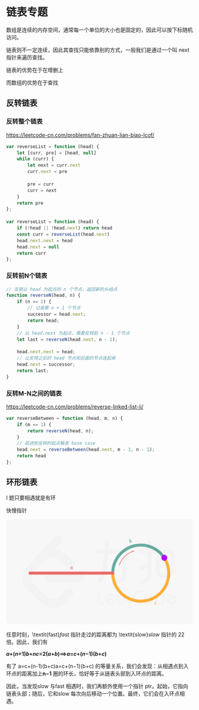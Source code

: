 # 链表专题

数组是连续的内存空间，通常每一个单位的大小也是固定的，因此可以按下标随机访问。

链表则不一定连续，因此其查找只能依靠别的方式，一般我们是通过一个叫 next 指针来遍历查找。

链表的优势在于在增删上 

而数组的优势在于查找

## 反转链表

### 反转整个链表

https://leetcode-cn.com/problems/fan-zhuan-lian-biao-lcof/

```js
var reverseList = function (head) {
    let [curr, pre] = [head, null]
    while (curr) {
        let next = curr.next
        curr.next = pre

        pre = curr
        curr = next
    }
    return pre
};

var reverseList = function (head) {
    if (!head || !head.next) return head
    const curr = reverseList(head.next)
    head.next.next = head
    head.next = null
    return curr
};
```

### 反转前N个链表

```js
// 反转以 head 为起点的 n 个节点，返回新的头结点
function reverseN(head, n) {
    if (n == 1) {
        // 记录第 n + 1 个节点
        successor = head.next;
        return head;
    }
    // 以 head.next 为起点，需要反转前 n - 1 个节点
    let last = reverseN(head.next, n - 1);

    head.next.next = head;
    // 让反转之后的 head 节点和后面的节点连起来
    head.next = successor;
    return last;
}
```

### 反转M-N之间的链表

https://leetcode-cn.com/problems/reverse-linked-list-ii/

```js
var reverseBetween = function (head, m, n) {
    if (m == 1) {
        return reverseN(head, n);
    }
    // 前进到反转的起点触发 base case
    head.next = reverseBetween(head.next, m - 1, n - 1);
    return head
};
```

## 环形链表

I 题只要相遇就是有环

快慢指针

![fig1](Grokking_four.assets/142_fig1.png)

任意时刻，\textit{fast}*fast* 指针走过的距离都为 \textit{slow}*slow* 指针的 22 倍。因此，我们有

​                                                        ***a*+(*n*+1)*b*+*nc*=2(*a*+*b*)⟹*a*=*c*+(*n*−1)(*b*+*c*)**

有了 a=c+(n-1)(b+c)a=c+(n−1)(b+c) 的等量关系，我们会发现：从相遇点到入环点的距离加上**n−1** 圈的环长，恰好等于从链表头部到入环点的距离。

因此，当发现slow 与fast 相遇时，我们再额外使用一个指针 ptr。起始，它指向链表头部；随后，它和slow 每次向后移动一个位置。最终，它们会在入环点相遇。

